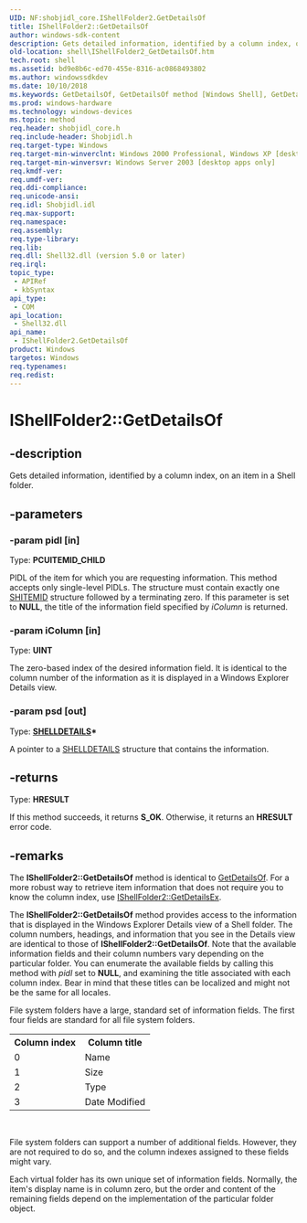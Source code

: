 ```yaml
---
UID: NF:shobjidl_core.IShellFolder2.GetDetailsOf
title: IShellFolder2::GetDetailsOf
author: windows-sdk-content
description: Gets detailed information, identified by a column index, on an item in a Shell folder.
old-location: shell\IShellFolder2_GetDetailsOf.htm
tech.root: shell
ms.assetid: bd9e8b6c-ed70-455e-8316-ac0868493802
ms.author: windowssdkdev
ms.date: 10/10/2018
ms.keywords: GetDetailsOf, GetDetailsOf method [Windows Shell], GetDetailsOf method [Windows Shell],IShellFolder2 interface, IShellFolder2 interface [Windows Shell],GetDetailsOf method, IShellFolder2.GetDetailsOf, IShellFolder2::GetDetailsOf, _win32_IShellFolder2_GetDetailsOf, shell.IShellFolder2_GetDetailsOf, shobjidl_core/IShellFolder2::GetDetailsOf
ms.prod: windows-hardware
ms.technology: windows-devices
ms.topic: method
req.header: shobjidl_core.h
req.include-header: Shobjidl.h
req.target-type: Windows
req.target-min-winverclnt: Windows 2000 Professional, Windows XP [desktop apps only]
req.target-min-winversvr: Windows Server 2003 [desktop apps only]
req.kmdf-ver: 
req.umdf-ver: 
req.ddi-compliance: 
req.unicode-ansi: 
req.idl: Shobjidl.idl
req.max-support: 
req.namespace: 
req.assembly: 
req.type-library: 
req.lib: 
req.dll: Shell32.dll (version 5.0 or later)
req.irql: 
topic_type:
 - APIRef
 - kbSyntax
api_type:
 - COM
api_location:
 - Shell32.dll
api_name:
 - IShellFolder2.GetDetailsOf
product: Windows
targetos: Windows
req.typenames: 
req.redist: 
---
```


# IShellFolder2::GetDetailsOf


## -description


Gets detailed information, identified by a column index, on an item in a Shell folder.


## -parameters




### -param pidl [in]

Type: <b>PCUITEMID_CHILD</b>

PIDL of the item for which you are requesting information. This method accepts only single-level PIDLs. The structure must contain exactly one <a href="https://msdn.microsoft.com/794c8425-2319-4339-881c-c5083ab05638">SHITEMID</a> structure followed by a terminating zero. If this parameter is set to <b>NULL</b>, the title of the information field specified by <i>iColumn</i> is returned.


### -param iColumn [in]

Type: <b>UINT</b>

The zero-based index of the desired information field. It is identical to the column number of the information as it is displayed in a Windows Explorer Details view.


### -param psd [out]

Type: <b><a href="https://msdn.microsoft.com/2910debb-b769-4498-bd99-9fbf16567e15">SHELLDETAILS</a>*</b>

A pointer to a <a href="https://msdn.microsoft.com/2910debb-b769-4498-bd99-9fbf16567e15">SHELLDETAILS</a> structure that contains the information.


## -returns



Type: <b>HRESULT</b>

If this method succeeds, it returns <b xmlns:loc="http://microsoft.com/wdcml/l10n">S_OK</b>. Otherwise, it returns an <b xmlns:loc="http://microsoft.com/wdcml/l10n">HRESULT</b> error code.




## -remarks



The <b>IShellFolder2::GetDetailsOf</b> method is identical to <a href="https://msdn.microsoft.com/5442dc80-9ecf-4e47-a84d-6da4327696ef">GetDetailsOf</a>. For a more robust way to retrieve item information that does not require you to know the column index, use <a href="https://msdn.microsoft.com/f006828c-980d-4e36-be68-3b3c238cd884">IShellFolder2::GetDetailsEx</a>.

The <b>IShellFolder2::GetDetailsOf</b> method provides access to the information that is displayed in the Windows Explorer Details view of a Shell folder. The column numbers, headings, and information that you see in the Details view are identical to those of <b>IShellFolder2::GetDetailsOf</b>. Note that the available information fields and their column numbers vary depending on the particular folder. You can enumerate the available fields by calling this method with <i>pidl</i> set to <b>NULL</b>, and examining the title associated with each column index. Bear in mind that these titles can be localized and might not be the same for all locales.

File system folders have a large, standard set of information fields. The first four fields are standard for all file system folders.

<table class="clsStd">
<tr>
<th>Column index</th>
<th>Column title</th>
</tr>
<tr>
<td>0</td>
<td>Name</td>
</tr>
<tr>
<td>1</td>
<td>Size</td>
</tr>
<tr>
<td>2</td>
<td>Type</td>
</tr>
<tr>
<td>3</td>
<td>Date Modified</td>
</tr>
</table>
 

File system folders can support a number of additional fields. However, they are not required to do so, and the column indexes assigned to these fields might vary.

Each virtual folder has its own unique set of information fields. Normally, the item's display name is in column zero, but the order and content of the remaining fields depend on the implementation of the particular folder object.




